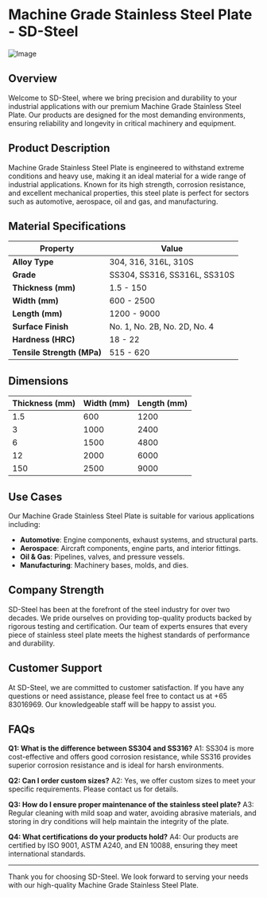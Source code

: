 # Machine Grade Stainless Steel Plate - SD-Steel

![Image](https://github.com/user-attachments/assets/2567258e-e124-4816-932d-1809bd27ef0b)

## Overview
Welcome to SD-Steel, where we bring precision and durability to your industrial applications with our premium Machine Grade Stainless Steel Plate. Our products are designed for the most demanding environments, ensuring reliability and longevity in critical machinery and equipment.

## Product Description
Machine Grade Stainless Steel Plate is engineered to withstand extreme conditions and heavy use, making it an ideal material for a wide range of industrial applications. Known for its high strength, corrosion resistance, and excellent mechanical properties, this steel plate is perfect for sectors such as automotive, aerospace, oil and gas, and manufacturing.

## Material Specifications

| **Property**           | **Value**                    |
|------------------------|------------------------------|
| **Alloy Type**         | 304, 316, 316L, 310S         |
| **Grade**              | SS304, SS316, SS316L, SS310S |
| **Thickness (mm)**     | 1.5 - 150                    |
| **Width (mm)**         | 600 - 2500                   |
| **Length (mm)**        | 1200 - 9000                  |
| **Surface Finish**     | No. 1, No. 2B, No. 2D, No. 4 |
| **Hardness (HRC)**     | 18 - 22                      |
| **Tensile Strength (MPa)** | 515 - 620               |

## Dimensions

| **Thickness (mm)** | **Width (mm)** | **Length (mm)** |
|--------------------|----------------|-----------------|
| 1.5                | 600            | 1200            |
| 3                  | 1000           | 2400            |
| 6                  | 1500           | 4800            |
| 12                 | 2000           | 6000            |
| 150                | 2500           | 9000            |

## Use Cases
Our Machine Grade Stainless Steel Plate is suitable for various applications including:
- **Automotive**: Engine components, exhaust systems, and structural parts.
- **Aerospace**: Aircraft components, engine parts, and interior fittings.
- **Oil & Gas**: Pipelines, valves, and pressure vessels.
- **Manufacturing**: Machinery bases, molds, and dies.

## Company Strength
SD-Steel has been at the forefront of the steel industry for over two decades. We pride ourselves on providing top-quality products backed by rigorous testing and certification. Our team of experts ensures that every piece of stainless steel plate meets the highest standards of performance and durability.

## Customer Support
At SD-Steel, we are committed to customer satisfaction. If you have any questions or need assistance, please feel free to contact us at +65 83016969. Our knowledgeable staff will be happy to assist you.

## FAQs

**Q1: What is the difference between SS304 and SS316?**
A1: SS304 is more cost-effective and offers good corrosion resistance, while SS316 provides superior corrosion resistance and is ideal for harsh environments.

**Q2: Can I order custom sizes?**
A2: Yes, we offer custom sizes to meet your specific requirements. Please contact us for details.

**Q3: How do I ensure proper maintenance of the stainless steel plate?**
A3: Regular cleaning with mild soap and water, avoiding abrasive materials, and storing in dry conditions will help maintain the integrity of the plate.

**Q4: What certifications do your products hold?**
A4: Our products are certified by ISO 9001, ASTM A240, and EN 10088, ensuring they meet international standards.

---

Thank you for choosing SD-Steel. We look forward to serving your needs with our high-quality Machine Grade Stainless Steel Plate.